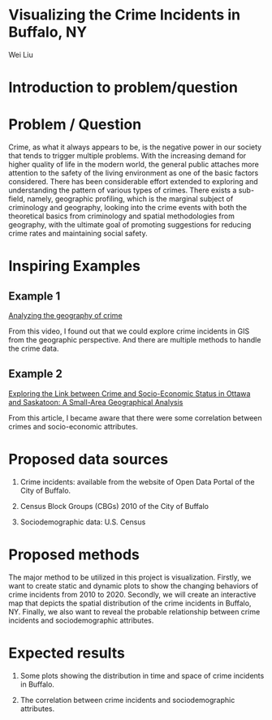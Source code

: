 Visualizing the Crime Incidents in Buffalo, NY
================
Wei Liu

# Introduction to problem/question

# Problem / Question

Crime, as what it always appears to be, is the negative power in our
society that tends to trigger multiple problems. With the increasing
demand for higher quality of life in the modern world, the general
public attaches more attention to the safety of the living environment
as one of the basic factors considered. There has been considerable
effort extended to exploring and understanding the pattern of various
types of crimes. There exists a sub-field, namely, geographic profiling,
which is the marginal subject of criminology and geography, looking into
the crime events with both the theoretical basics from criminology and
spatial methodologies from geography, with the ultimate goal of
promoting suggestions for reducing crime rates and maintaining social
safety.

# Inspiring Examples

## Example 1

[Analyzing the geography of
crime](https://www.youtube.com/watch?v=CDPjnUaMMIE) <br>

From this video, I found out that we could explore crime incidents in
GIS from the geographic perspective. And there are multiple methods to
handle the crime data.

## Example 2

[Exploring the Link between Crime and Socio-Economic Status in Ottawa
and Saskatoon: A Small-Area Geographical
Analysis](https://www.justice.gc.ca/eng/rp-pr/csj-sjc/crime/rr06_6/p2.html)
<br>

From this article, I became aware that there were some correlation
between crimes and socio-economic attributes.

# Proposed data sources

1.  Crime incidents: available from the website of Open Data Portal of
    the City of Buffalo.

2.  Census Block Groups (CBGs) 2010 of the City of Buffalo

3.  Sociodemographic data: U.S. Census

# Proposed methods

The major method to be utilized in this project is visualization.
Firstly, we want to create static and dynamic plots to show the changing
behaviors of crime incidents from 2010 to 2020. Secondly, we will create
an interactive map that depicts the spatial distribution of the crime
incidents in Buffalo, NY. Finally, we also want to reveal the probable
relationship between crime incidents and sociodemographic attributes.

# Expected results

1.  Some plots showing the distribution in time and space of crime
    incidents in Buffalo.

2.  The correlation between crime incidents and sociodemographic
    attributes.

